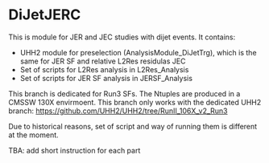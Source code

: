 # DiJetJERC
This is module for JER and JEC studies with dijet events. 
It contains:
- UHH2 module for preselection (AnalysisModule_DiJetTrg), which is the same for JER SF and relative L2Res residulas JEC
- Set of scripts for L2Res analysis in L2Res_Analysis
- Set of scripts for JER SF analysis in JERSF_Analysis

This branch is dedicated for Run3 SFs.
The Ntuples are produced in a CMSSW 130X envirmoent.
This branch only works with the dedicated UHH2 branch: https://github.com/UHH2/UHH2/tree/RunII_106X_v2_Run3

Due to historical reasons, set of script and way of running them is different at the moment. 

TBA: add short instruction for each part


